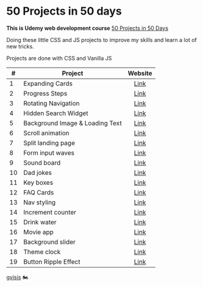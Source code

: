 
# 50 Projects in 50 days

**This is Udemy web development course** [50 Projects in 50 Days](https://www.udemy.com/course/50-projects-50-days/)

  

Doing these little CSS and JS projects to improve my skills and learn a lot of new tricks. 

Projects are done with CSS and Vanilla JS 

|#| Project | Website |
|-|----------|:-------------:|
|1| Expanding Cards | [Link](https://gvisis.github.io/50-projects-50-days/expanding-cards/) |
|2| Progress Steps | [Link](https://gvisis.github.io/50-projects-50-days/progress-steps/) |
|3| Rotating Navigation | [Link](https://gvisis.github.io/50-projects-50-days/rotating-navigation/) |
|4| Hidden Search Widget | [Link](https://gvisis.github.io/50-projects-50-days/hidden-search/) |
|5| Background Image & Loading Text | [Link](https://gvisis.github.io/50-projects-50-days/bg-loading/) |
|6| Scroll animation | [Link](https://gvisis.github.io/50-projects-50-days/scroll-animation/) |
|7| Split landing page | [Link](https://gvisis.github.io/50-projects-50-days/split-landing-page/) |
|8| Form input waves | [Link](https://gvisis.github.io/50-projects-50-days/form-input-wave/) |
|9| Sound board | [Link](https://gvisis.github.io/50-projects-50-days/sound-board/) |
|10| Dad jokes | [Link](https://gvisis.github.io/50-projects-50-days/dad-jokes/) |
|11| Key boxes | [Link](https://gvisis.github.io/50-projects-50-days/key-boxes/) |
|12| FAQ Cards | [Link](https://gvisis.github.io/50-projects-50-days/faq/) |
|13| Nav styling | [Link](https://gvisis.github.io/50-projects-50-days/nav-styling/) |
|14| Increment counter | [Link](https://gvisis.github.io/50-projects-50-days/increment-counter/) |
|15| Drink water | [Link](https://gvisis.github.io/50-projects-50-days/drink-water/) |
|16| Movie app | [Link](https://gvisis.github.io/50-projects-50-days/movie-app/) |
|17| Background slider | [Link](https://gvisis.github.io/50-projects-50-days/background-slider/) |
|18| Theme clock | [Link](https://gvisis.github.io/50-projects-50-days/theme-clock/) |
|19| Button Ripple Effect | [Link](https://gvisis.github.io/50-projects-50-days/button-ripple-effect/) |

[gvisis](https://github.com/gvisis) :motorcycle:
